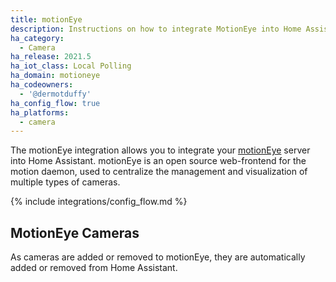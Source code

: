 ```yaml
---
title: motionEye
description: Instructions on how to integrate MotionEye into Home Assistant.
ha_category:
  - Camera
ha_release: 2021.5
ha_iot_class: Local Polling
ha_domain: motioneye
ha_codeowners:
  - '@dermotduffy'
ha_config_flow: true
ha_platforms:
  - camera
---
```


The motionEye integration allows you to integrate your
[motionEye](https://github.com/ccrisan/motioneye) server into Home Assistant. motionEye
is an open source web-frontend for the motion daemon, used to centralize the management
and visualization of multiple types of cameras.

{% include integrations/config_flow.md %}

## MotionEye Cameras

As cameras are added or removed to motionEye, they are automatically added or removed
from Home Assistant.
